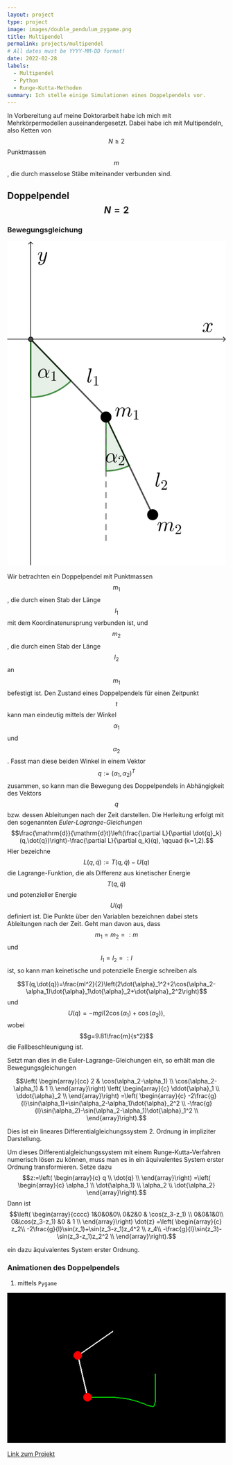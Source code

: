 ```yaml
---
layout: project
type: project
image: images/double_pendulum_pygame.png
title: Multipendel
permalink: projects/multipendel
# All dates must be YYYY-MM-DD format!
date: 2022-02-28
labels:
  - Multipendel
  - Python
  - Runge-Kutta-Methoden
summary: Ich stelle einige Simulationen eines Doppelpendels vor.
---
```


In Vorbereitung auf meine Doktorarbeit habe ich mich mit Mehrkörpermodellen auseinandergesetzt. 
Dabei habe ich mit Multipendeln, also Ketten von $$N \geq 2$$ Punktmassen $$m$$, die durch masselose Stäbe miteinander verbunden sind.

## Doppelpendel $$N=2$$

### Bewegungsgleichung

<div class="ui small rounded images">
  <img class="ui image" src="../images/double_pendulum_scheme.png">
</div>

Wir betrachten ein Doppelpendel mit Punktmassen $$m_1$$, die durch einen Stab der Länge $$l_1$$ mit dem Koordinatenursprung verbunden ist, und $$m_2$$, die durch einen Stab der Länge $$l_2$$ an $$m_1$$ befestigt ist.
Den Zustand eines Doppelpendels für einen Zeitpunkt $$t$$ kann man eindeutig mittels der Winkel $$\alpha_1$$ und $$\alpha_2$$. 
Fasst man diese beiden Winkel in einem Vektor $$q:=(\alpha_1,\alpha_2)^T$$ zusammen, so kann man die Bewegung des Doppelpendels in Abhängigkeit des Vektors $$q$$ bzw. dessen Ableitungen nach der Zeit darstellen.
Die Herleitung erfolgt mit den sogenannten *Euler-Lagrange-Gleichungen*
$$\frac{\mathrm{d}}{\mathrm{d}t}\left(\frac{\partial L}{\partial \dot{q}_k}(q,\dot{q})\right)-\frac{\partial L}{\partial q_k}(q), \qquad (k=1,2).$$
Hier bezeichne $$L(q,\dot{q}):=T(q,\dot{q})-U(q)$$
die Lagrange-Funktion, die als Differenz aus kinetischer Energie $$T(q,\dot{q})$$ und potenzieller Energie $$U(q)$$ definiert ist.
Die Punkte über den Variablen bezeichnen dabei stets Ableitungen nach der Zeit.
Geht man davon aus, dass $$m_1=m_2=:m$$ und $$l_1=l_2=:l$$ ist, so kann man keinetische und potenzielle Energie schreiben als

$$T(q,\dot{q})=\frac{ml^2}{2}\left(2\dot{\alpha}_1^2+2\cos(\alpha_2-\alpha_1)\dot{\alpha}_1\dot{\alpha}_2+\dot{\alpha}_2^2\right)$$
und 
$$U(q)=-mgl(2\cos(\alpha_1)+\cos(\alpha_2)),$$
wobei $$g=9.81\frac{m}{s^2}$$ die Fallbeschleunigung ist.

Setzt man dies in die Euler-Lagrange-Gleichungen ein, so erhält man die Bewegungsgleichungen

$$\left( \begin{array}{cc}
2 & \cos(\alpha_2-\alpha_1)  \\ 
\cos(\alpha_2-\alpha_1)  & 1  \\
\end{array}\right)
\left( \begin{array}{c}
\ddot{\alpha}_1   \\ 
\ddot{\alpha}_2   \\
\end{array}\right)
=\left( \begin{array}{c}
-2\frac{g}{l}\sin(\alpha_1)+\sin(\alpha_2-\alpha_1)\dot{\alpha}_2^2   \\ 
-\frac{g}{l}\sin(\alpha_2)-\sin(\alpha_2-\alpha_1)\dot{\alpha}_1^2   \\
\end{array}\right).$$

Dies ist ein lineares Differentialgleichungssystem 2. Ordnung in impliziter Darstellung.

Um dieses Differentialgleichungssystem mit einem Runge-Kutta-Verfahren numerisch lösen zu können, muss man es in ein äquivalentes System erster Ordnung transformieren.
Setze dazu $$z:=\left( \begin{array}{c}
q   \\ 
\dot{q}  \\
\end{array}\right)
=\left( \begin{array}{c}
\alpha_1 \\
\dot{\alpha_1}  \\ 
\alpha_2   \\
\dot{\alpha_2}
\end{array}\right).$$
Dann ist 
$$\left( \begin{array}{cccc}
1&0&0&0\\
0&2&0 & \cos(z_3-z_1)  \\ 
0&0&1&0\\
0&\cos(z_3-z_1) &0 & 1  \\
\end{array}\right)
\dot{z}
=\left( \begin{array}{c}
z_2\\
-2\frac{g}{l}\sin(z_1)+\sin(z_3-z_1)z_4^2   \\ 
z_4\\
-\frac{g}{l}\sin(z_3)-\sin(z_3-z_1)z_2^2   \\
\end{array}\right).$$

ein dazu äquivalentes System erster Ordnung.


### Animationen des Doppelpendels

1.  mittels `Pygame`


![Double pendulum](../images/double-pendulum.gif)

[Link zum Projekt](https://github.com/antonia-kaufmann/double_pendulum_pygame)





